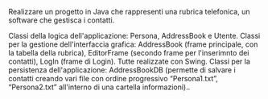 Realizzare un progetto in Java che rappresenti una rubrica telefonica, un software che gestisca i contatti.

Classi della logica dell'applicazione: Persona, AddressBook e Utente.
Classi per la gestione dell'interfaccia grafica: AddressBook (frame principale, con la tabella della rubrica), EditorFrame (secondo frame per l'inserimnto dei contatti),
LogIn (frame di Login). Tutte realizzate con Swing.
Classi per la persistenza dell'applicazione: AddressBookDB (permette di salvare i contatti creando vari file con ordine progressivo “Persona1.txt”, “Persona2.txt” all'interno di una cartella informazioni).. 
